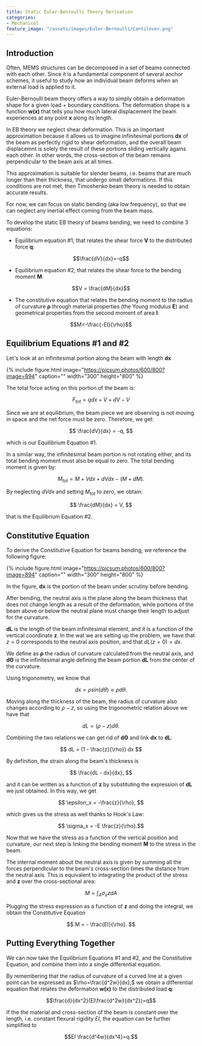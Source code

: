 ```yaml
---
title: Static Euler-Benroulli Theory Derivation
categories:
- Mechanical
feature_image: "/assets/images/Euler-Bernoulli/Cantilever.png"
---
```


## Introduction

Often, MEMS structures can be decomposed in a set of beams connected with each other. Since it is a fundamental component of several anchor schemes, it useful to study how an individual beam deforms when an external load is applied to it.

Euler-Bernoulli beam theory offers a way to simply obtain a deformation shape for a given load + boundary conditions. The deformation shape is a function **w(x)** that tells you how much lateral displacement the beam experiences at any point **x** along its length.

In EB theory we neglect shear deformation. This is an important approximation because it allows us to imagine infinitesimal portions **dx** of the beam as perfectly rigid to shear deformation, and the overall beam displacemnt is solely the result of these portions sliding vertically agains each other. In other words, the cross-section of the beam remains perpendicular to the beam axis at all times.

This approximation is suitable for slender beams, i.e. beams that are much longer than their thickness, that undergo small deformations. If this conditions are not met, then Timoshenko beam theory is needed to obtain accurate results.

For now, we can focus on static bending (aka low frequency), so that we can neglect any inertial effect coming from the beam mass.

To develop the static EB theory of beams bending, we need to combine 3 equations:

- Equilibrium equation #1, that relates the shear force **V** to the distributed force **q**: 

$$\frac{dV}{dx}=-q$$

- Equilibrium equation #2, that relates the shear force to the bending moment **M**: 

$$V = \frac{dM}{dx}$$

- The constitutive equation that relates the bending moment to the radius of curvature **ρ** through material properties (the Young modulus **E**) and geometrical properties from the second moment of area **I**: 

$$M=-\frac{-EI}{\rho}$$

## Equilibrium Equations #1 and #2

Let's look at an infinitesimal portion along the beam with length **dx**

{% include figure.html image="https://picsum.photos/600/800?image=894" caption="" width="300" height="800" %}

The total force acting on this portion of the beam is:

$$F_{tot} = q dx + V + dV - V$$

Since we are at equilibrium, the beam piece we are observing is not moving in space and the net force must be zero. Therefore, we get:

$$ \frac{dV}{dx} = -q, $$

which is our Equilibrium Equation #1.

In a similar way, the infinitesimal beam portion is not rotating either, and its total bending moment must also be equal to zero. The total bending moment is given by:

$$ M_{tot} = M + V dx + dV dx - (M + dM). $$

By neglecting $dV dx$ and setting $M_{tot}$ to zero, we obtain:

$$ \frac{dM}{dx} = V, $$

that is the Equilibrium Equation #2.


## Constitutive Equation

To derive the Constitutive Equation for beams bending, we reference the following figure:

{% include figure.html image="https://picsum.photos/600/800?image=894" caption="" width="300" height="800" %}

In the figure, **dx** is the portion of the beam under scrutiny before bending.

After bending, the neutral axis is the plane along the beam thickness that does not change length as a result of the deformation, while portions of the beam above or below the neutral plane must change their length to adjust for the curvature.

**dL** is the length of the beam infinitesimal element, and it is a function of the vertical coordinate **z**. In the wat we are setting up the problem, we have that $z=0$ corresponds to the neutral axis position, and that $dL(z=0) = dx$.

We define as **ρ** the radius of curvature calculated from the neutral axis, and **dΘ** is the infinitesimal angle defining the beam portion **dL** from the center of the curvature.

Using trigonometry, we know that 

$$dx = \rho sin(d\theta) \approx \rho d\theta.$$

Moving along the thickness of the beam, the radius of curvature also changes according to $\rho - z$, so using the trigonometric relation above we have that

$$ dL = (\rho - z) d\theta. $$

Combining the two relations we can get rid of **dΘ** and link **dx** to **dL**:

$$ dL = (1 - \frac{z}{\rho}) dx $$

By definition, the strain along the beam's thickness is

$$ \frac{dL - dx}{dx}, $$

and it can be written as a function of **z** by substituting the expression of **dL** we just obtained. In this way, we get 

$$ \epsilon_x = -\frac{z}{\rho}, $$

which gives us the stress as well thanks to Hook's Law:

$$ \sigma_x = -E \frac{z}{\rho}.$$

Now that we have the stress as a function of the vertical position and curvature, our next step is linking the bending moment **M** to the stress in the beam.

The internal moment about the neutral axis is given by summing all the forces perpendicular to the beam's cross-section times the distance from the neutral axis. This is equivalent to integrating the product of the stress and **z** over the cross-sectional area:

$$ M = \int_A\sigma_x z dA $$

Plugging the stress expression as a function of **z** and doing the integral, we obtain the Constitutive Equation

$$ M = - \frac{EI}{\rho}. $$ 

## Putting Everything Together

We can now take the Equilibrium Equations #1 and #2, and the Constitutive Equation, and combine them into a single differential equation.

By remembering that the radius of curvature of a curved line at a given point can be expressed as $\rho=\frac{d^2w}{dx},$ we obtain a differential equation that relates the deformation **w(x)** to the distributed load **q**: 

$$\frac{d}{dx^2}(EI\frac{d^2w}{dx^2})=q$$

If the the material and cross-section of the beam is constant over the length, i.e. constant flexural rigidity *EI*, the equation can be further simplified to 

$$EI \frac{d^4w}{dx^4}=q.$$

<br/><br/>
